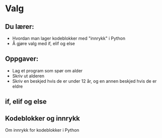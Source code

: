 # Valg

## Du lærer:
* Hvordan man lager kodeblokker med "innrykk" i Python
* Å gjøre valg med if, elif og else


## Oppgaver:
* Lag et program som spør om alder
* Skriv ut alderen
* Skriv en beskjed hvis de er under 12 år, og en annen beskjed hvis de er eldre


## if, elif og else

## Kodeblokker og innrykk
Om innrykk for kodeblokker i Python
